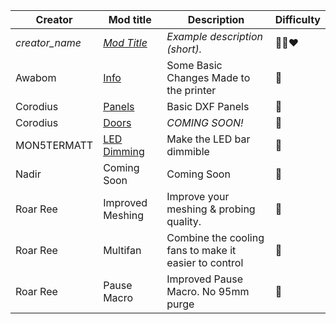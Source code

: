 | Creator | Mod title | Description | Difficulty
| --- | --- | --- | --- |
| *creator_name* | [*Mod Title*](./creator_here/mod_folder_name) | *Example description (short).* |:green_heart::blue_heart::heart:
| Awabom | [Info](./Awabom) | Some Basic Changes Made to the printer| :green_heart:
| Corodius | [Panels](./Corodius/Panels) | Basic DXF Panels | :green_heart:
| Corodius | [Doors](./Corodius/Doors) | *COMING SOON!* | :green_heart:
| MON5TERMATT | [LED Dimming](./MON5TERMATT/LED_DIMMING) | Make the LED bar dimmible | :green_heart: |
| Nadir | Coming Soon | Coming Soon | :black_heart: |
| Roar Ree | Improved Meshing | Improve your meshing & probing quality. | :green_heart: |
| Roar Ree | Multifan | Combine the cooling fans to make it easier to control | :green_heart: |
| Roar Ree | Pause Macro | Improved Pause Macro. No 95mm purge | :green_heart: |
